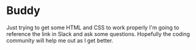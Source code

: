 # Buddy
Just trying to get some HTML and CSS to work properly
I'm going to reference the link in Slack and ask some questions. Hopefully the coding community will help me out as I get better.
